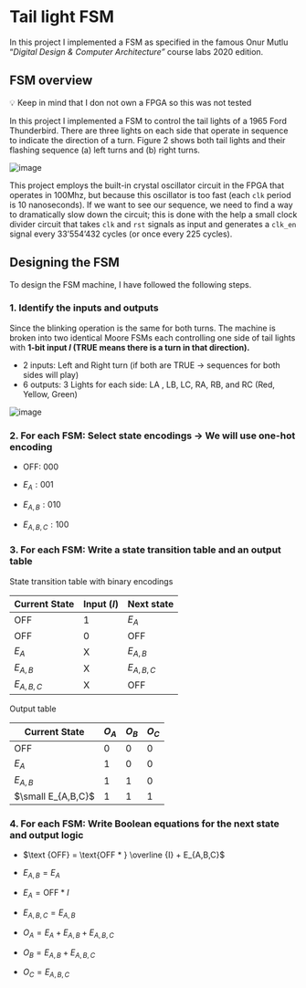 # Tail light FSM
In this project I implemented a FSM as specified in the famous Onur Mutlu “*Digital Design & Computer Architecture”* course labs 2020 edition.
## FSM overview

💡 Keep in mind that I don not own a FPGA so this was not tested

In this project I implemented a FSM to control the tail lights of a 1965 Ford Thunderbird. There are three lights on each side that operate in sequence to indicate the direction of a turn. Figure 2 shows  both tail lights and their flashing sequence (a) left turns and (b) right turns.

![image](https://github.com/OmarNehad/Tail-Lights-FSM/assets/52573189/bad4defd-b719-4cdf-b6cb-b78e5215b5d4)

This project employs the built-in crystal oscillator circuit in the FPGA that operates in 100Mhz, but because this oscillator is too fast (each `clk` period is 10 nanoseconds). If we want to see our sequence, we need to find a way to dramatically slow down the circuit; this is done with the help a small clock divider circuit that takes `clk` and `rst` signals as input and generates a `clk_en` signal every 33’554’432 cycles (or once every 225 cycles).
## Designing the FSM

To design the FSM machine, I have followed the following steps.

### 1. Identify the inputs and outputs

Since the blinking operation is the same for both turns. The machine is broken into two identical Moore FSMs each controlling one side of tail lights with **1-bit input $I$ (TRUE means there is a turn in that direction).**

- 2 inputs: Left and Right turn (if both are TRUE → sequences for both sides will play)
- 6 outputs: 3 Lights for each side: LA , LB, LC, RA, RB, and RC (Red, Yellow, Green)

![image](https://github.com/OmarNehad/Tail-Lights-FSM/assets/52573189/6f9409fe-028f-4b97-89b9-a5321266b6f1)
### 2. For each FSM: Select state encodings → We will use one-hot encoding

- OFF: 000

- $E_A: 001$

- $E_{A,B}: 010$

- $E_{A,B,C}: 100$

### 3. For each FSM: Write a state transition table and an output table

State transition table with binary encodings

| Current State | Input ($I$) | Next state |
| --- | --- | --- |
| OFF | 1 | $E_A$ |
| OFF | 0 | OFF |
| $E_A$ | X | $E_{A,B}$ |
| $E_{A,B}$ | X | $E_{A,B,C}$ |
| $E_{A,B,C}$ | X | OFF |

Output table

| Current State | $O_A$ | $O_B$ | $O_C$ |
| --- | --- | --- | --- |
| OFF | 0 | 0 | 0 |
| $E_{A}$ | 1 | 0 | 0 |
| $E_{A,B}$ | 1 | 1 | 0 |
| $\small E_{A,B,C}$ | 1 | 1 | 1 |

### 4. For each FSM: Write Boolean equations for the next state and output logic

- $\text {OFF} = \text{OFF * } \overline {I} + E_{A,B,C}$
- $E_{A,B} = E_A$

- $E_A = \text {OFF} * I$
- $E_{A,B,C} = E_{A,B}$

- $O_A = E_A + E_{A,B} + E_{A,B,C}$

- $O_B = E_{A,B} + E_{A,B,C}$

- $O_C = E_{A,B,C}$
